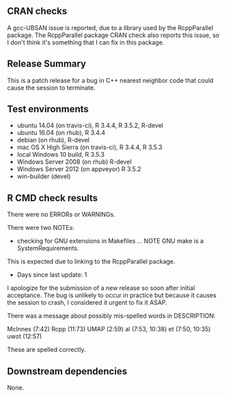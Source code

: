 ## CRAN checks

A gcc-UBSAN issue is reported, due to a library used by the RcppParallel 
package. The RcppParallel package CRAN check also reports this issue, so I don't
think it's something that I can fix in this package.

## Release Summary

This is a patch release for a bug in C++ nearest neighbor code that could cause
the session to terminate.

## Test environments

* ubuntu 14.04 (on travis-ci), R 3.4.4, R 3.5.2, R-devel
* ubuntu 16.04 (on rhub), R 3.4.4
* debian (on rhub), R-devel
* mac OS X High Sierra (on travis-ci), R 3.4.4, R 3.5.3
* local Windows 10 build, R 3.5.3
* Windows Server 2008 (on rhub) R-devel
* Windows Server 2012 (on appveyor) R 3.5.2
* win-builder (devel)

## R CMD check results

There were no ERRORs or WARNINGs.

There were two NOTEs:

* checking for GNU extensions in Makefiles ... NOTE
GNU make is a SystemRequirements.

This is expected due to linking to the RcppParallel package.

* Days since last update: 1

I apologize for the submission of a new release so soon after initial
acceptance. The bug is unlikely to occur in practice but because it causes the
session to crash, I considered it urgent to fix it ASAP.

There was a message about possibly mis-spelled words in DESCRIPTION:
  
  McInnes (7:42)
  Rcpp (11:73)
  UMAP (2:59)
  al (7:53, 10:38)
  et (7:50, 10:35)
  uwot (12:57)
     
These are spelled correctly.

## Downstream dependencies

None.
